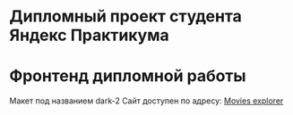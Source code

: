 # Дипломный проект студента Яндекс Практикума
# Фронтенд дипломной работы
Макет под названием dark-2
Сайт доступен по адресу: [Movies explorer](https://diplom.otteliya.nomoredomainsicu.ru)